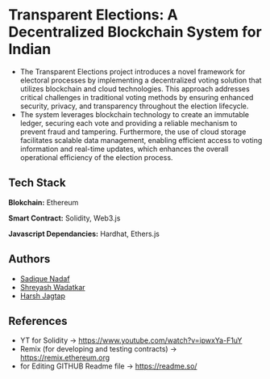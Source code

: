 # **Transparent Elections: A Decentralized Blockchain System for Indian**

- The Transparent Elections project introduces a novel framework for electoral processes by
  implementing a decentralized voting solution that utilizes blockchain and cloud technologies.
  This approach addresses critical challenges in traditional voting methods by ensuring enhanced
  security, privacy, and transparency throughout the election lifecycle.
- The system leverages blockchain technology to create an immutable ledger, securing each vote
  and providing a reliable mechanism to prevent fraud and tampering. Furthermore, the use of
  cloud storage facilitates scalable data management, enabling efficient access to voting
  information and real-time updates, which enhances the overall operational efficiency of the
  election process.

## Tech Stack

**Blokchain:** Ethereum

**Smart Contract:** Solidity, Web3.js

**Javascript Dependancies:** Hardhat, Ethers.js

## Authors

- [Sadique Nadaf](https://www.github.com/)
- [Shreyash Wadatkar](https://www.github.com/)
- [Harsh Jagtap](https://www.github.com/harxh11)

## References

- YT for Solidity -> https://www.youtube.com/watch?v=ipwxYa-F1uY
- Remix (for developing and testing contracts) -> https://remix.ethereum.org
- for Editing GITHUB Readme file -> https://readme.so/
